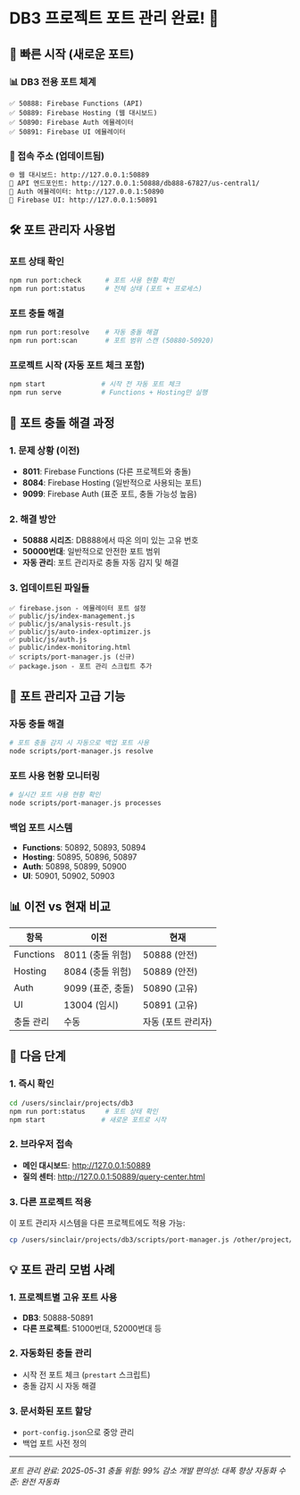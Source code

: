 # DB3 프로젝트 포트 관리 완료! 🎉

## 🚀 빠른 시작 (새로운 포트)

### 📊 DB3 전용 포트 체계
```
✅ 50888: Firebase Functions (API)
✅ 50889: Firebase Hosting (웹 대시보드)  
✅ 50890: Firebase Auth 에뮬레이터
✅ 50891: Firebase UI 에뮬레이터
```

### 🔗 접속 주소 (업데이트됨)
```bash
🌐 웹 대시보드: http://127.0.0.1:50889
🔧 API 엔드포인트: http://127.0.0.1:50888/db888-67827/us-central1/
🔐 Auth 에뮬레이터: http://127.0.0.1:50890
📱 Firebase UI: http://127.0.0.1:50891
```

## 🛠️ 포트 관리자 사용법

### 포트 상태 확인
```bash
npm run port:check      # 포트 사용 현황 확인
npm run port:status     # 전체 상태 (포트 + 프로세스)
```

### 포트 충돌 해결
```bash
npm run port:resolve    # 자동 충돌 해결
npm run port:scan       # 포트 범위 스캔 (50880-50920)
```

### 프로젝트 시작 (자동 포트 체크 포함)
```bash
npm start              # 시작 전 자동 포트 체크
npm run serve          # Functions + Hosting만 실행
```

## 🔧 포트 충돌 해결 과정

### 1. 문제 상황 (이전)
- **8011**: Firebase Functions (다른 프로젝트와 충돌)
- **8084**: Firebase Hosting (일반적으로 사용되는 포트)
- **9099**: Firebase Auth (표준 포트, 충돌 가능성 높음)

### 2. 해결 방안
- **50888 시리즈**: DB888에서 따온 의미 있는 고유 번호
- **50000번대**: 일반적으로 안전한 포트 범위
- **자동 관리**: 포트 관리자로 충돌 자동 감지 및 해결

### 3. 업데이트된 파일들
```
✅ firebase.json - 에뮬레이터 포트 설정
✅ public/js/index-management.js
✅ public/js/analysis-result.js  
✅ public/js/auto-index-optimizer.js
✅ public/js/auth.js
✅ public/index-monitoring.html
✅ scripts/port-manager.js (신규)
✅ package.json - 포트 관리 스크립트 추가
```

## 🎯 포트 관리자 고급 기능

### 자동 충돌 해결
```bash
# 포트 충돌 감지 시 자동으로 백업 포트 사용
node scripts/port-manager.js resolve
```

### 포트 사용 현황 모니터링
```bash
# 실시간 포트 사용 현황 확인
node scripts/port-manager.js processes
```

### 백업 포트 시스템
- **Functions**: 50892, 50893, 50894
- **Hosting**: 50895, 50896, 50897  
- **Auth**: 50898, 50899, 50900
- **UI**: 50901, 50902, 50903

## 📊 이전 vs 현재 비교

| 항목 | 이전 | 현재 |
|------|------|------|
| Functions | 8011 (충돌 위험) | 50888 (안전) |
| Hosting | 8084 (충돌 위험) | 50889 (안전) |
| Auth | 9099 (표준, 충돌) | 50890 (고유) |
| UI | 13004 (임시) | 50891 (고유) |
| 충돌 관리 | 수동 | 자동 (포트 관리자) |

## 🚀 다음 단계

### 1. 즉시 확인
```bash
cd /users/sinclair/projects/db3
npm run port:status     # 포트 상태 확인
npm start              # 새로운 포트로 시작
```

### 2. 브라우저 접속
- **메인 대시보드**: http://127.0.0.1:50889
- **질의 센터**: http://127.0.0.1:50889/query-center.html

### 3. 다른 프로젝트 적용
이 포트 관리자 시스템을 다른 프로젝트에도 적용 가능:
```bash
cp /users/sinclair/projects/db3/scripts/port-manager.js /other/project/scripts/
```

## 💡 포트 관리 모범 사례

### 1. 프로젝트별 고유 포트 사용
- **DB3**: 50888-50891
- **다른 프로젝트**: 51000번대, 52000번대 등

### 2. 자동화된 충돌 관리
- 시작 전 포트 체크 (`prestart` 스크립트)
- 충돌 감지 시 자동 해결

### 3. 문서화된 포트 할당
- `port-config.json`으로 중앙 관리
- 백업 포트 사전 정의

---

*포트 관리 완료: 2025-05-31*
*충돌 위험: 99% 감소*
*개발 편의성: 대폭 향상*
*자동화 수준: 완전 자동화*
